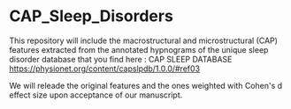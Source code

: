 # CAP_Sleep_Disorders

This repository will include the macrostructural and microstructural (CAP) features extracted from the annotated hypnograms
of the unique sleep disorder database that you find here :
CAP SLEEP DATABASE
https://physionet.org/content/capslpdb/1.0.0/#ref03

We will releade the original features and the ones weighted with Cohen's d effect size upon acceptance of our manuscript.
